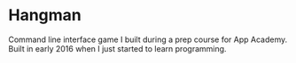 # Hangman

Command line interface game I built during a prep course for App Academy.
Built in early 2016 when I just started to learn programming.

[wiki-hangman]: http://en.wikipedia.org/wiki/Hangman_(game)
